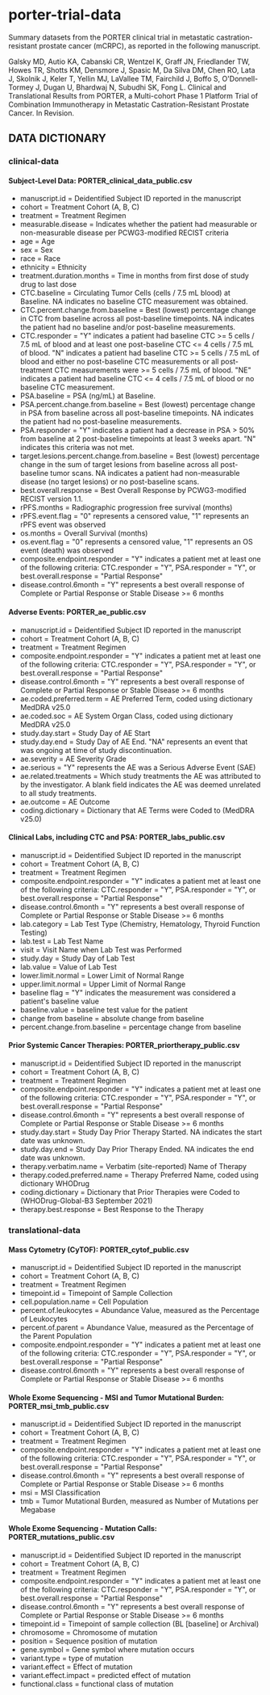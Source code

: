 # porter-trial-data
Summary datasets from the PORTER clinical trial in metastatic castration-resistant prostate cancer (mCRPC), as reported in the following manuscript. 

Galsky MD, Autio KA, Cabanski CR, Wentzel K, Graff JN, Friedlander TW, Howes TR, Shotts KM, Densmore J, Spasic M, Da Silva DM, Chen RO, Lata J, Skolnik J, Keler T, Yellin MJ, LaVallee TM, Fairchild J, Boffo S, O'Donnell-Tormey J, Dugan U, Bhardwaj N, Subudhi SK, Fong L. Clinical and Translational Results from PORTER, a Multi-cohort Phase 1 Platform Trial of Combination Immunotherapy in Metastatic Castration-Resistant Prostate Cancer. In Revision.

## DATA DICTIONARY
### clinical-data
#### Subject-Level Data: PORTER_clinical_data_public.csv
* manuscript.id = Deidentified Subject ID reported in the manuscript
* cohort = Treatment Cohort (A, B, C)
* treatment = Treatment Regimen
* measurable.disease = Indicates whether the patient had measurable or non-measurable disease per PCWG3-modified RECIST criteria
* age	= Age
* sex	= Sex
* race = Race
* ethnicity	= Ethnicity
* treatment.duration.months = Time in months from first dose of study drug to last dose
* CTC.baseline = Circulating Tumor Cells (cells / 7.5 mL blood) at Baseline. NA indicates no baseline CTC measurement was obtained.
* CTC.percent.change.from.baseline =  Best (lowest) percentage change in CTC from baseline across all post-baseline timepoints. NA indicates the patient had no baseline and/or post-baseline measurements.
* CTC.responder = "Y" indicates a patient had baseline CTC >= 5 cells / 7.5 mL of blood and at least one post-baseline CTC <= 4 cells / 7.5 mL of blood. "N" indicates a patient had baseline CTC >= 5 cells / 7.5 mL of blood and either no post-baseline CTC measurements or all post-treatment CTC measurements were >= 5 cells / 7.5 mL of blood. "NE" indicates a patient had baseline CTC <= 4 cells / 7.5 mL of blood or no baseline CTC measurement.
* PSA.baseline = PSA (ng/mL) at Baseline. 
* PSA.percent.change.from.baseline =  Best (lowest) percentage change in PSA from baseline across all post-baseline timepoints. NA indicates the patient had no post-baseline measurements.
* PSA.responder = "Y" indicates a patient had a decrease in PSA > 50% from baseline at 2 post-baseline timepoints at least 3 weeks apart. "N" indicates this criteria was not met.
* target.lesions.percent.change.from.baseline = Best (lowest) percentage change in the sum of target lesions from baseline across all post-baseline tumor scans. NA indicates a patient had non-measurable disease (no target lesions) or no post-baseline scans.
* best.overall.response = Best Overall Response by PCWG3-modified RECIST version 1.1.
* rPFS.months = Radiographic progression free survival (months)
* rPFS.event.flag = "0" represents a censored value, "1" represents an rPFS event was observed
* os.months = Overall Survival (months)
* os.event.flag = "0" represents a censored value, "1" represents an OS event (death) was observed
* composite.endpoint.responder = "Y" indicates a patient met at least one of the following criteria: CTC.responder = "Y", PSA.responder = "Y", or best.overall.response = "Partial Response"
* disease.control.6month = "Y" represents a best overall response of Complete or Partial Response or Stable Disease >= 6 months


#### Adverse Events: PORTER_ae_public.csv
* manuscript.id = Deidentified Subject ID reported in the manuscript
* cohort = Treatment Cohort (A, B, C)
* treatment = Treatment Regimen
* composite.endpoint.responder = "Y" indicates a patient met at least one of the following criteria: CTC.responder = "Y", PSA.responder = "Y", or best.overall.response = "Partial Response"
* disease.control.6month = "Y" represents a best overall response of Complete or Partial Response or Stable Disease >= 6 months
* ae.coded.preferred.term = AE Preferred Term, coded using dictionary MedDRA v25.0
* ae.coded.soc = AE System Organ Class, coded using dictionary MedDRA v25.0
* study.day.start = Study Day of AE Start
* study.day.end = Study Day of AE End. "NA" represents an event that was ongoing at time of study discontinuation.
* ae.severity = AE Severity Grade
* ae.serious = "Y" represents the AE was a Serious Adverse Event (SAE)
* ae.related.treatments = Which study treatments the AE was attributed to by the investigator. A blank field indicates the AE was deemed unrelated to all study treatments. 
* ae.outcome = AE Outcome
* coding.dictionary = Dictionary that AE Terms were Coded to (MedDRA v25.0)
  

#### Clinical Labs, including CTC and PSA: PORTER_labs_public.csv
* manuscript.id = Deidentified Subject ID reported in the manuscript
* cohort = Treatment Cohort (A, B, C)
* treatment = Treatment Regimen
* composite.endpoint.responder = "Y" indicates a patient met at least one of the following criteria: CTC.responder = "Y", PSA.responder = "Y", or best.overall.response = "Partial Response"
* disease.control.6month = "Y" represents a best overall response of Complete or Partial Response or Stable Disease >= 6 months
* lab.category = Lab Test Type (Chemistry, Hematology, Thyroid Function Testing)
* lab.test = Lab Test Name
* visit = Visit Name when Lab Test was Performed
* study.day = Study Day of Lab Test
* lab.value = Value of Lab Test
* lower.limit.normal = Lower Limit of Normal Range
* upper.limit.normal = Upper Limit of Normal Range
* baseline flag = "Y" indicates the measurement was considered a patient's baseline value
* baseline.value = baseline test value for the patient
* change from baseline = absolute change from baseline
* percent.change.from.baseline = percentage change from baseline


#### Prior Systemic Cancer Therapies: PORTER_priortherapy_public.csv
* manuscript.id = Deidentified Subject ID reported in the manuscript
* cohort = Treatment Cohort (A, B, C)
* treatment = Treatment Regimen
* composite.endpoint.responder = "Y" indicates a patient met at least one of the following criteria: CTC.responder = "Y", PSA.responder = "Y", or best.overall.response = "Partial Response"
* disease.control.6month = "Y" represents a best overall response of Complete or Partial Response or Stable Disease >= 6 months
* study.day.start = Study Day Prior Therapy Started. NA indicates the start date was unknown.
* study.day.end = Study Day Prior Therapy Ended. NA indicates the end date was unknown.
* therapy.verbatim.name = Verbatim (site-reported) Name of Therapy
* therapy.coded.preferred.name = Therapy Preferred Name, coded using dictionary WHODrug
* coding.dictionary = Dictionary that Prior Therapies were Coded to (WHODrug-Global-B3 September 2021)
* therapy.best.response = Best Response to the Therapy


### translational-data
#### Mass Cytometry (CyTOF): PORTER_cytof_public.csv
* manuscript.id = Deidentified Subject ID reported in the manuscript
* cohort = Treatment Cohort (A, B, C)
* treatment = Treatment Regimen
* timepoint.id = Timepoint of Sample Collection
* cell.population.name = Cell Population
* percent.of.leukocytes = Abundance Value, measured as the Percentage of Leukocytes
* percent.of.parent = Abundance Value, measured as the Percentage of the Parent Population
* composite.endpoint.responder = "Y" indicates a patient met at least one of the following criteria: CTC.responder = "Y", PSA.responder = "Y", or best.overall.response = "Partial Response"
* disease.control.6month = "Y" represents a best overall response of Complete or Partial Response or Stable Disease >= 6 months


#### Whole Exome Sequencing - MSI and Tumor Mutational Burden: PORTER_msi_tmb_public.csv
* manuscript.id = Deidentified Subject ID reported in the manuscript
* cohort = Treatment Cohort (A, B, C)
* treatment = Treatment Regimen
* composite.endpoint.responder = "Y" indicates a patient met at least one of the following criteria: CTC.responder = "Y", PSA.responder = "Y", or best.overall.response = "Partial Response"
* disease.control.6month = "Y" represents a best overall response of Complete or Partial Response or Stable Disease >= 6 months
* msi = MSI Classification
* tmb = Tumor Mutational Burden, measured as Number of Mutations per Megabase


#### Whole Exome Sequencing - Mutation Calls: PORTER_mutations_public.csv
* manuscript.id = Deidentified Subject ID reported in the manuscript
* cohort = Treatment Cohort (A, B, C)
* treatment = Treatment Regimen
* composite.endpoint.responder = "Y" indicates a patient met at least one of the following criteria: CTC.responder = "Y", PSA.responder = "Y", or best.overall.response = "Partial Response"
* disease.control.6month = "Y" represents a best overall response of Complete or Partial Response or Stable Disease >= 6 months
* timepoint.id = Timepoint of sample collection (BL [baseline] or Archival)
* chromosome = Chromosome of mutation
* position = Sequence position of mutation
* gene.symbol = Gene symbol where mutation occurs
* variant.type = type of mutation
* variant.effect = Effect of mutation
* variant.effect.impact = predicted effect of mutation
* functional.class = functional class of mutation


